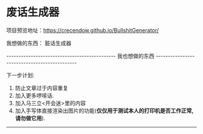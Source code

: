 
# 废话生成器
项目预览地址：https://crecendow.github.io/BullshitGenerator/

我想做的东西：
脏话生成器




--------------------------------------------- 我也想做的东西 ---------------------------------------------

下一步计划:
1. 防止文章过于内容重复
1. 加入更多啰嗦话.
1. 加入马三立<开会迷>里的内容
1. 加入手写体直接渲染出图片的功能(__仅仅用于测试本人的打印机是否工作正常, 请勿做它用__).

----

